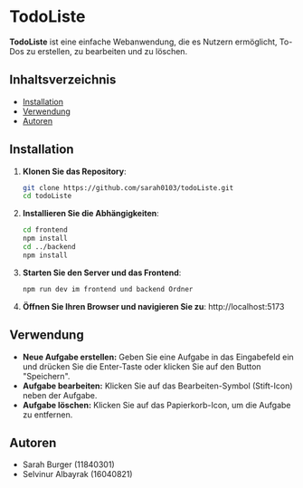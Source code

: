 # TodoListe

**TodoListe** ist eine einfache Webanwendung, die es Nutzern ermöglicht, To-Dos zu erstellen, zu bearbeiten und zu löschen.

## Inhaltsverzeichnis

- [Installation](#installation)
- [Verwendung](#verwendung)
- [Autoren](#autoren)

## Installation

1. **Klonen Sie das Repository**:
   ```sh
   git clone https://github.com/sarah0103/todoListe.git
   cd todoListe
2. **Installieren Sie die Abhängigkeiten**:
    ```sh
    cd frontend
    npm install
    cd ../backend
    npm install
3. **Starten Sie den Server und das Frontend**:
    ```sh   
    npm run dev im frontend und backend Ordner
4. **Öffnen Sie Ihren Browser und navigieren Sie zu**:
    http://localhost:5173
   
## Verwendung
- **Neue Aufgabe erstellen:** Geben Sie eine Aufgabe in das Eingabefeld ein und drücken Sie die Enter-Taste oder klicken Sie auf den Button "Speichern".
- **Aufgabe bearbeiten:** Klicken Sie auf das Bearbeiten-Symbol (Stift-Icon) neben der Aufgabe.
- **Aufgabe löschen:** Klicken Sie auf das Papierkorb-Icon, um die Aufgabe zu entfernen.


## Autoren
- Sarah Burger (11840301)
- Selvinur Albayrak (16040821)
